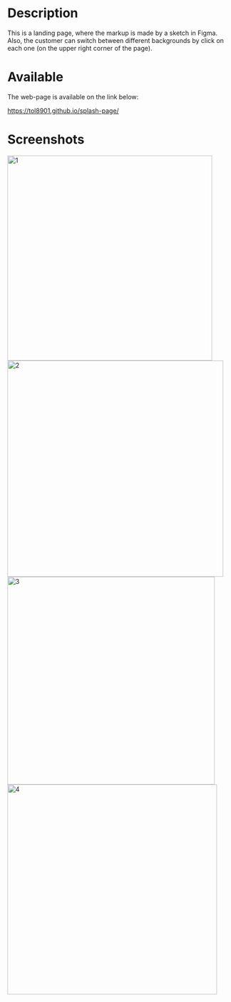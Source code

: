# Description
This is a landing page, where the markup is made by a sketch in Figma. Also, the customer can switch between different backgrounds by click on each one (on the upper right corner of the page).

# Available
The web-page is available on the link below:

https://tol8901.github.io/splash-page/

# Screenshots

<img width="459" alt="1" src="https://user-images.githubusercontent.com/39213432/101958867-43898d80-3c15-11eb-85a1-949a7e74e7ac.png">

<img width="484" alt="2" src="https://user-images.githubusercontent.com/39213432/101958870-44baba80-3c15-11eb-88b7-1e5957f5dfdf.png">

<img width="465" alt="3" src="https://user-images.githubusercontent.com/39213432/101958872-45535100-3c15-11eb-9483-98703e544ce0.png">

<img width="470" alt="4" src="https://user-images.githubusercontent.com/39213432/101958875-45535100-3c15-11eb-8a94-e9b12f9827fc.png">
